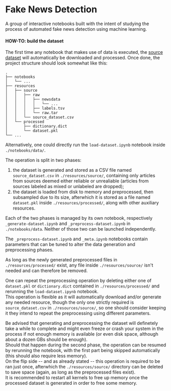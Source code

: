 # Fake News Detection

A group of interactive notebooks built with the intent of studying the process of automated fake news detection using machine learning.



#### HOW-TO: build the dataset

The first time any notebook that makes use of data is executed, the [source dataset](https://doi.org/10.7910/DVN/RBKVBM) will automatically be downloaded and processed.
Once done, the project structure should look somewhat like this:

```
.
├── notebooks
│   └── ...
├── resources
│   ├── source
│   │   ├── raw
│   │   │   ├── newsdata
│   │   │   │   └── ...
│   │   │   ├── labels.tsv
│   │   │   └── raw.tar
│   │   └── source_dataset.csv    
│   └── processed
│       ├── dictionary.dict
│       └── dataset.pkl
└── ...
```

Alternatively, one could directly run the `load-dataset.ipynb` notebook inside `./notebooks/data/`.

The operation is split in two phases:
1. the dataset is generated and stored as a CSV file named `source_dataset.csv` in `./resources/source/`, containing only articles from sources deemed either reliable or unrealiable (articles from sources labeled as mixed or unlabeled are dropped);
2. the dataset is loaded from disk to memory and preprocessed, then subsampled due to its size, afterwhich it is stored as a file named `dataset.pkl` inside `./resources/processed/`, along with other auxiliary resources.

Each of the two phases is managed by its own notebook, respectively `_generate-dataset.ipynb` and `_preprocess-dataset.ipynb` in `./notebooks/data`.
Neither of those two can be launched independently.

The `_preprocess-dataset.ipynb` and `_meta.ipynb` notebooks contain parameters that can be tuned to alter the data generation and preprocessing phases. 

As long as the newly generated preprocessed files in `./resources/processed/` exist, any file inside `./resources/source/` isn't needed and can therefore be removed.

One can repeat the preprocessing operation by deleting either one of `dataset.pkl` or `dictionary.dict` contained in `./resources/processed/` and rerunning the `load-dataset.ipynb` notebook. \
This operation is flexible as it will automatically download and/or generate any needed resource, though the only one strictly required is `source_dataset.csv` in `./resources/source/`, so one should consider keeping it they intend to repeat the preprocessing using different parameters.

Be advised that generating and preprocessing the dataset will definetely take a while to complete and might even freeze or crash your system in the process if not enough memory is available (or even disk space, although about a dozen GBs should be enough). \
Should that happen during the second phase, the operation can be resumed by rerunning the notebook, with the first part being skipped automatically (this should also require less memory). \
On the flip side -- and as already stated -- this operation is required to be ran just once, afterwhich the `./resources/source/` directory can be deleted to save space (again, as long as the preprocessed files exist). \
It is recommended to restart all kernels to free up memory once the processed dataset is generated in order to free some memory.
